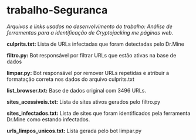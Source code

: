 # trabalho-Seguranca
*Arquivos e links usados no desenvolvimento do trabalho: Análise de ferramentas para a identificação de Cryptojacking me páginas web.*

**culprits.txt:** Lista de URLs infectadas que foram detectadas pelo Dr.Mine

**filtro.py:** Bot responsável por filtrar URLs que estão ativas na base de dados

**limpar.py:** Bot responsável por remover URLs repetidas e atribuir a formatação correta nos dados do arquivo culprits.txt

**list_browser.txt:** Base de dados original com 3496 URLs.

**sites_acessiveis.txt:** Lista de sites ativos gerados pelo filtro.py

**sites_infectados.txt:** Lista de sites que foram identificados pela ferramenta Dr.Mine como estando infectados.

**urls_limpos_unicos.txt:** Lista gerada pelo bot limpar.py
